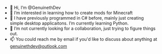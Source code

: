 - 👋 Hi, I’m @GenuinethDev
- 👀 I’m interested in learning how to create mods for Minecraft
- 🌱 I have previously programmed in C# before, mainly just creating simple desktop applicaitons. I’m currently learning Python.
- 💞️ I’m not currently looking for a collaboration, just trying to figure things out.
- 📫 You could reach me by email if you'd like to discuss about anything at genuinethdev@outlook.com

<!---
GenuinethDev/GenuinethDev is a ✨ special ✨ repository because its `README.md` (this file) appears on your GitHub profile.
You can click the Preview link to take a look at your changes.
--->
